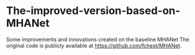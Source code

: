 # The-improved-version-based-on-MHANet
Some improvements and innovations created on the baseline MHANet
The original code is publicly available at https://github.com/fchest/MHANet.
